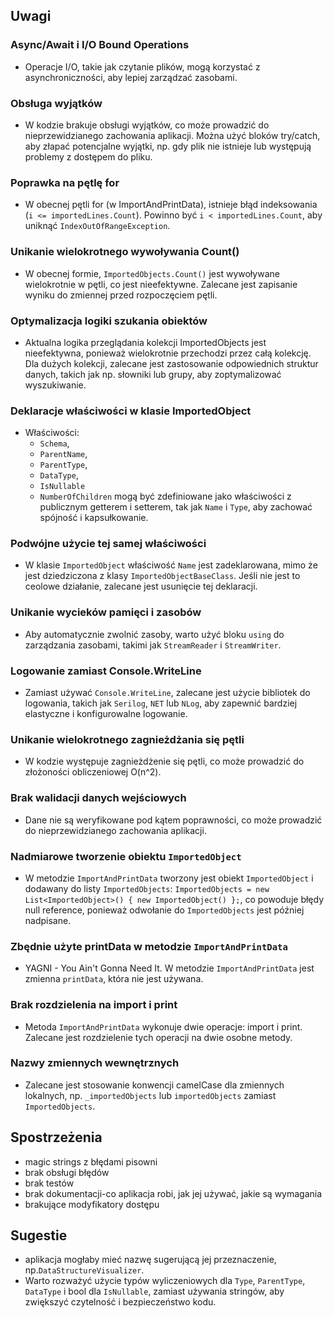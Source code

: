 ## Uwagi

### Async/Await i I/O Bound Operations

- Operacje I/O, takie jak czytanie plików, mogą korzystać z asynchroniczności, aby lepiej zarządzać zasobami.

### Obsługa wyjątków

- W kodzie brakuje obsługi wyjątków, co może prowadzić do nieprzewidzianego zachowania aplikacji.
Można użyć bloków try/catch, aby złapać potencjalne wyjątki, np. gdy plik nie istnieje lub występują problemy z dostępem do pliku.

### Poprawka na pętlę for

- W obecnej pętli for (w ImportAndPrintData), istnieje błąd indeksowania (`i <= importedLines.Count`).
Powinno być `i < importedLines.Count`, aby uniknąć `IndexOutOfRangeException`.

### Unikanie wielokrotnego wywoływania Count()

- W obecnej formie, `ImportedObjects.Count()` jest wywoływane wielokrotnie w pętli, co jest nieefektywne.
Zalecane jest zapisanie wyniku do zmiennej przed rozpoczęciem pętli.

### Optymalizacja logiki szukania obiektów

- Aktualna logika przeglądania kolekcji ImportedObjects jest nieefektywna, ponieważ wielokrotnie przechodzi przez całą kolekcję.					
Dla dużych kolekcji, zalecane jest zastosowanie odpowiednich struktur danych, takich jak np. słowniki lub grupy, aby zoptymalizować wyszukiwanie.

### Deklaracje właściwości w klasie ImportedObject

- Właściwości:
  - `Schema`, 
  - `ParentName`, 
  - `ParentType`, 
  - `DataType`, 
  - `IsNullable` 
  - `NumberOfChildren` 
mogą być zdefiniowane jako właściwości z publicznym getterem i setterem, tak jak `Name` i `Type`, aby zachować spójność i kapsułkowanie.

### Podwójne użycie tej samej właściwości

- W klasie `ImportedObject` właściwość `Name` jest zadeklarowana, mimo że jest dziedziczona z klasy `ImportedObjectBaseClass`.
Jeśli nie jest to ceolowe działanie, zalecane jest usunięcie tej deklaracji.

### Unikanie wycieków pamięci i zasobów

- Aby automatycznie zwolnić zasoby, warto użyć bloku `using` do zarządzania zasobami, takimi jak `StreamReader` i `StreamWriter`.

### Logowanie zamiast Console.WriteLine

- Zamiast używać `Console.WriteLine`, zalecane jest użycie bibliotek do logowania, takich jak `Serilog`, `NET` lub `NLog`, aby zapewnić bardziej elastyczne i konfigurowalne logowanie.

### Unikanie wielokrotnego zagnieżdżania się pętli

- W kodzie występuje zagnieżdżenie się pętli, co może prowadzić do złożoności obliczeniowej O(n^2).

### Brak walidacji danych wejściowych

- Dane nie są weryfikowane pod kątem poprawności, co może prowadzić do nieprzewidzianego zachowania aplikacji.

### Nadmiarowe tworzenie obiektu `ImportedObject`

- W metodzie `ImportAndPrintData` tworzony jest obiekt `ImportedObject` i dodawany do listy `ImportedObjects`:
`ImportedObjects = new List<ImportedObject>() { new ImportedObject() };`, co powoduje błędy null reference, ponieważ odwołanie do `ImportedObjects` jest później nadpisane.

### Zbędnie użyte printData w metodzie `ImportAndPrintData`

- YAGNI - You Ain't Gonna Need It. W metodzie `ImportAndPrintData` jest zmienna `printData`, która nie jest używana.

### Brak rozdzielenia na import i print

- Metoda `ImportAndPrintData` wykonuje dwie operacje: import i print. Zalecane jest rozdzielenie tych operacji na dwie osobne metody.

### Nazwy zmiennych wewnętrznych

- Zalecane jest stosowanie konwencji camelCase dla zmiennych lokalnych, np. `_importedObjects` lub `importedObjects` zamiast `ImportedObjects`.

## Spostrzeżenia

- magic strings z błędami pisowni
- brak obsługi błędów
- brak testów
- brak dokumentacji-co aplikacja robi, jak jej używać, jakie są wymagania
- brakujące modyfikatory dostępu

## Sugestie

- aplikacja mogłaby mieć nazwę sugerującą jej przeznaczenie, np.`DataStructureVisualizer`.
- Warto rozważyć użycie typów wyliczeniowych dla `Type`, `ParentType`, `DataType` i bool dla `IsNullable`, zamiast używania stringów, aby zwiększyć czytelność i bezpieczeństwo kodu.

